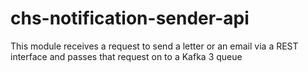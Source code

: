 # chs-notification-sender-api
This module receives a request to send a letter or an email via a REST interface and passes that request on to a Kafka 3 queue
